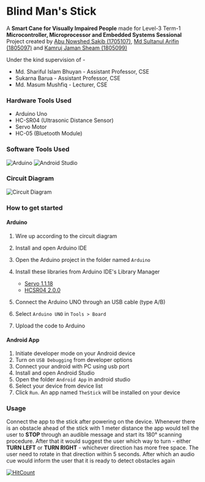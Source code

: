 # Blind Man's Stick

A **Smart Cane for Visually Impaired People** made for Level-3 Term-1 **Microcontroller, Microprocessor and Embedded Systems Sessional** Project created by [Abu Nowshed Sakib (1705107)](https://github.com/ansakib), [Md Sultanul Arifin (1805097)](https://github.com/arifinnasif) and [Kamruj Jaman Sheam (1805099)](https://github.com/Sheam1685)

Under the kind supervision of -

* Md. Shariful Islam Bhuyan - Assistant Professor, CSE
* Sukarna Barua - Assistant Professor, CSE
* Md. Masum Mushfiq - Lecturer, CSE

### Hardware Tools Used
* Arduino Uno
* HC-SR04 (Ultrasonic Distance Sensor)
* Servo Motor
* HC-05 (Bluetooth Module)

### Software Tools Used
![Arduino](https://img.shields.io/badge/-Arduino-00979D?style=for-the-badge&logo=Arduino&logoColor=white)
![Android Studio](https://img.shields.io/badge/Android%20Studio-3DDC84.svg?style=for-the-badge&logo=android-studio&logoColor=white)

### Circuit Diagram
![Circuit Diagram](https://github.com/arifinnasif/Blind-Man-s-Stick/blob/master/.images/circuit_diagram.jpg?raw=true)

### How to get started
#### Arduino
1. Wire up according to the circuit diagram
2. Install and open Arduino IDE
3. Open the Arduino project in the folder named `Arduino`
4. Install these libraries from Arduino IDE's Library Manager
   - [Servo 1.1.18](https://www.arduino.cc/reference/en/libraries/servo/)
   - [HCSR04 2.0.0](https://github.com/Martinsos/arduino-lib-hc-sr04)
   
5. Connect the Arduino UNO through an USB cable (type A/B)
6. Select `Arduino UNO` in `Tools > Board`
7. Upload the code to Arduino

#### Android App
1. Initiate developer mode on your Android device
2. Turn on `USB Debugging` from developer options
3. Connect your android with PC using usb port
4. Install and open Android Studio
5. Open the folder `Android App` in android studio
6. Select your device from device list
7. Click `Run`. An app named `TheStick` will be installed on your device



### Usage
Connect the app to the stick after powering on the device. Whenever there is an obstacle ahead of the stick with 1 meter distance the app would tell the user to **STOP** through an audible message and start its 180° scanning procedure. After that it would suggest the user which way to turn - either **TURN LEFT** or **TURN RIGHT** - whichever direction has more free space. The user need to rotate in that direction within 5 seconds. After which an audio cue would inform the user that it is ready to detect obstacles again



[![HitCount](http://hits.dwyl.com/arifinnasif/Blind-Man-s-Stick.svg)](http://hits.dwyl.com/arifinnasif/Blind-Man-s-Stick)
